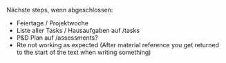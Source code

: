 Nächste steps, wenn abgeschlossen:

- Feiertage / Projektwoche
- Liste aller Tasks / Hausaufgaben auf /tasks
- P&D Plan auf /assessments?
- Rte not working as expected (After material reference you get returned to the start of the text when writing something)
